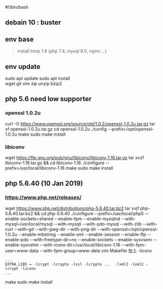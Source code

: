 #!/bin/bash

## debain 10 : buster

## env base
> install lnmp 1.8 (php 7.4, mysql 8.0, nginx ...)

## env update
sudo apt update
sudo apt install \
    wget git vim zip unzip bzip2

## php 5.6 need low supporter
### openssl 1.0.2u
curl -O https://www.openssl.org/source/old/1.0.2/openssl-1.0.2u.tar.gz
tar xf openssl-1.0.2u.tar.gz
cd openssl-1.0.2u
./config --prefix=/opt/openssl-1.0.2u
make
sudo make install

### libiconv
wget https://ftp.gnu.org/pub/gnu/libiconv/libiconv-1.16.tar.gz
tar xvzf libiconv-1.16.tar.gz && cd libiconv-1.16
./configure --prefix=/usr/local/libiconv-1.16
make
sudo make install

## php 5.6.40 (10 Jan 2019)
### https://www.php.net/releases/
wget https://www.php.net/distributions/php-5.6.40.tar.bz2
tar xvjf php-5.6.40.tar.bz2 && cd php-5.6.40
./configure --prefix=/usr/local/php5 --enable-sockets=shared --enable-fpm --enable-mysqlnd --with-mysql=/usr/local/mysql --with-mysqli --with-pdo-mysql --with-zlib --with-curl --with-gd --with-jpeg-dir --with-png-dir --with-openssl=/opt/openssl-1.0.2u --enable-mbstring --enable-xml --enable-session --enable-ftp --enable-pdo --with-freetype-dir=no --enable-sockets --enable-sysvsem --enable-sysvshm --with-iconv-dir=/usr/local/libiconv-1.16 --with-fpm-user=www-data --with-fpm-group=www-data
vim Makefile
加上 -liconv
```
...
EXTRA_LIBS = -lcrypt -lcrypto -lssl -lcrypto ...  -lxml2 -lxml2 -lcrypt -liconv
...
```
make
sudo make install
